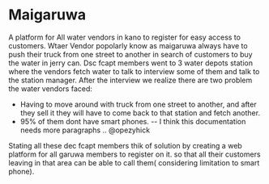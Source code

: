 # Maigaruwa
A platform for All water vendors in kano to register for easy access to customers. Wtaer Vendor popolarly know as maigaruwa always have to push their truck from one street to another in search of customers to buy the water in jerry can. Dsc fcapt members went to 3 water depots station where the vendors fetch water to talk to interview some of them and talk to the station manager.
After the interview we realize there are two problem the water vendors faced:
- Having to move around with truck from one street to another, and after they sell it they will have to come back to that station and fetch another.
- 95% of them dont have smart phones.
-- I think this documentation needs more paragraphs .. @opezyhick

Stating all these dec fcapt members thik of solution by creating a web platform for all garuwa members to register on it. so that all their customers leaving in that area can be able to call them( considering limitation to smart phone). 

